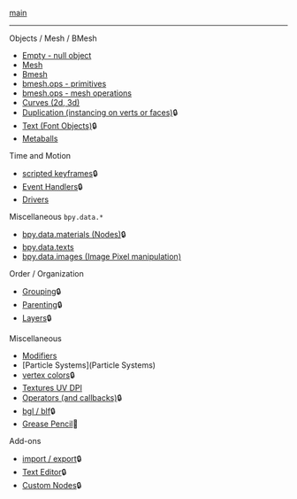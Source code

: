 [main](https://github.com/zeffii/BlenderPythonRecipes/wiki)  
______
Objects / Mesh / BMesh  

- [Empty - null object](Empty-(null-object))  
- [Mesh](Mesh)  
- [Bmesh](BMesh)  
- [bmesh.ops - primitives](bmesh_ops_primitives)  
- [bmesh.ops - mesh operations](bmesh_ops_meshops)  
- [Curves (2d, 3d)](Curves)  
- [Duplication (instancing on verts or faces)](Duplication):lock:  
- [Text (Font Objects)](Text):lock:  
- [Metaballs](Metaballs)  

Time and Motion 

- [scripted keyframes](Keyframes):lock:  
- [Event Handlers](EventHandlers):lock:  
- [Drivers](Drivers)  

Miscellaneous `bpy.data.*`  

- [bpy.data.materials (Nodes)](bpy_data_materials):lock:  
- [bpy.data.texts](bpy_data_texts)  
- [bpy.data.images (Image Pixel manipulation)](Image_Pixels)  

Order / Organization  
  
- [Grouping](Grouping):lock:  
- [Parenting](Parenting):lock:  
- [Layers](Layers):lock:  
  
Miscellaneous  

- [Modifiers](Modifiers)  
- [Particle Systems](Particle Systems)  
- [vertex colors](VertexColors):lock:  
- [Textures UV DPI](UV---DPI-(variable-or-homogeneous))  
- [Operators (and callbacks)](Operators):lock:  
- [bgl / blf](bgl_blf):lock:  
- [Grease Pencil](GreasePencil):wrench:  
  
Add-ons  

- [import / export](IO):lock:  
- [Text Editor](TextEditor):lock:  
- [Custom Nodes](CustomNodes):lock:  